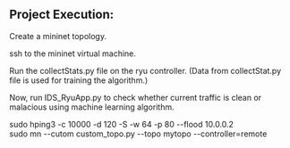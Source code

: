 ## Project Execution:

Create a mininet topology.

ssh to the mininet virtual machine.

Run the collectStats.py file on the ryu controller. (Data from collectStat.py file is used for training the algorithm.)

Now, run IDS_RyuApp.py to check whether current traffic is clean or malacious using machine learning algorithm.

sudo hping3 -c 10000 -d 120 -S -w 64 -p 80 --flood 10.0.0.2 </br>
sudo mn --cutom custom_topo.py --topo mytopo --controller=remote
